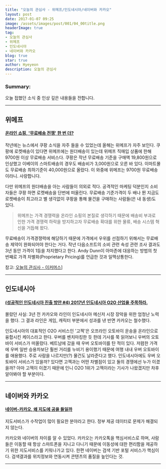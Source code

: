 ```yaml
---
title: "오늘의 관심사 - 위메프/인도네시아/네이버와 카카오"
layout: post
date: 2017-01-07 09:25
image: /assets/images/post/001/04_00title.png
headerImage: true
tag:
- 오늘의 관심사
- 위메프
- 인도네시아
- 네이버와 카카오
blog: true
star: true
author: Hyeyeon
description: 오늘의 관심사
---
```


### Summary:

오늘 접했던 소식 중 인상 깊은 내용들을 전합니다.

---

## 위메프

#### [온라인 쇼핑, '무료배송 전쟁' 한 번 더?](http://www.zdnet.co.kr/news/news_view.asp?artice_id=20170105152917)

작년에는 뉴스에서 쿠팡 소식을 자주 들을 수 있었는데 올해는 위메프가 자주 보인다. 쿠팡에 로켓배송이 있다면 위메프에는 원더배송이 있는데 위메프 직매입 상품에 한해 9700원 이상 무료배송 서비스다. 쿠팡은 작년 무료배송 기준을 구매액 19,800원으로 인상했고 이베이의 스마트배송의 경우도 배송비가 3,000원으로 오른 바 있다. 이마트몰도 무료배송 최하기준이 40,000원으로 올랐다. 이 와중에 위메프는 9700원 무료배송이라니. 사랑합니다.

다만 위메프의 원더배송을 아는 사람들이 의외로 적다. 공격적인 마케팅 덕분인지 소비자들은 쿠팡 하면 로켓배송을 단번에 떠올린다. 무료배송 기준가격이 두 배나 뛴 지금도 로켓배송이 최고라고 별 생각없이 쿠팡을 통해 물건을 구매하는 사람들(은 내 동생)도 있다.

> 위메프는 가격 경쟁력을 온라인 쇼핑의 본질로 생각하기 때문에 배송비 부과로 인한 가격 경쟁력 하락을 방지하고자 무료배송 확대를 위한 물류, 배송 시스템 혁신을 거듭해 왔다.

무료배송이 가격경쟁력에 해당하기 때문에 가격에서 우위를 선점하기 위해서는 무료배송 제약이 완화되어야 한다는 거다. 작년 다음소프트의 소비 관련 속성 관련 조사 결과도 3년 동안 가격이 1등을 차지했다고 한다. Andy Dunn이 아마존에 대응하는 방법의 첫번째로 가격 차별화(Proprietary Pricing)를 언급한 것과 일맥상통한다.

참고: [오늘의 관심사 - 이커머스](https://imyeonn.github.io/%EC%98%A4%EB%8A%98%EC%9D%98-%EA%B4%80%EC%8B%AC%EC%82%AC-%EC%9D%B4%EC%BB%A4%EB%A8%B8%EC%8A%A4/)]

---

## 인도네시아

#### [(성공적인 인도네시아 진출 방안 #4) 2017년 인도네시아 O2O 산업을 주목하라.](http://platum.kr/archives/74065)

몰랐던 사실: 3년 전 카카오와 라인이 인도네시아 메신저 시장 장악을 위한 엄청난 노력을 했다. 그 결과 라인은 게임, 캐릭터 부분에서 성과를 낸 반면 카카오는 철수했다.

인도네시아의 대표적인 O2O 서비스인 '고젝'은 오프라인 오토바이 운송을 온라인으로 융합시킨 케이스라고 한다. 우버를 벤치마킹한 듯 한데 기사를 쭉 읽어보니 우버의 오토바이 서비스가 떠올랐다. 베트남에 갔을 때 우버 오토바이를 탄 적이 있다. 저렴한 가격에 우버 일반 승용차보단 훨씬 거리를 누비기 용이했기 때문에 여행 내내 우버 오토바이를 애용했다. 주로 사람을 나르지만(?) 물건도 날라준다고 했다. 인도네시아에도 우버 오토바이 서비스가 있을까? 있다면 고젝과는 어떤 차별점이 있고 둘의 경쟁에선 누가 이겼을까? 아마 고젝이 이겼기 때문에 인니 O2O 1위가 고젝이라는 기사가 나왔겠지만 차후 알아봐야 할 부분이다.

---

## 네이버와 카카오

#### [네이버-카카오, 왜 지도에 공을 들일까](http://www.zdnet.co.kr/news/news_view.asp?artice_id=20170103165135)

지도서비스가 수작업이 많이 필요한 분야라고 한다. 정부 제공 데이터로 문제가 해결되지 않는다.

카카오와 네이버의 차이를 알 수 있었다. 카카오는 카카오톡을 핵심서비스로 하며, 사람들은 이동할 때 항상 스마트폰을 지니고 다니기 때문에 이동성에 대한 편리함을 제공하기 위한 지도서비스를 키워나가고 있다. 한편 네이버는 검색 기반 포털 서비스가 핵심이다. 검색결과를 위치정보와 연동시켜 콘텐츠의 품질을 높인다는 것.

---
